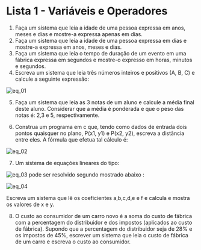 # Lista 1 - Variáveis e Operadores

1. Faça um sistema que leia a idade de uma pessoa expressa em anos, meses e dias e mostre-a expressa apenas em dias. 
2. Faça um sistema que leia a idade de uma pessoa expressa em dias e mostre-a expressa em anos, meses e dias. 
3. Faça um sistema que leia o tempo de duração de um evento em uma fábrica expressa em segundos e mostre-o expresso em horas, minutos e segundos. 
4. Escreva  um sistema que leia três números inteiros e positivos (A, B, C) e calcule a seguinte expressão: 

![eq_01](https://user-images.githubusercontent.com/76526017/116933476-fb0d5380-ac39-11eb-96f3-b221178e206f.png)

5. Faça um sistema que leia as 3 notas de um aluno e calcule a média final deste aluno. Considerar que a média é ponderada e que o peso das notas é: 2,3 e 5, respectivamente. 

6. Construa um programa em c que, tendo como dados de entrada dois pontos quaisquer no plano, P(x1, y1) e P(x2, y2), escreva a distância entre eles. A fórmula que efetua tal cálculo é: 

![eq_02](https://user-images.githubusercontent.com/76526017/116933512-082a4280-ac3a-11eb-95bf-e12e99a57a70.png)
   

7. Um sistema de equações lineares do tipo: 

![eq_03](https://user-images.githubusercontent.com/76526017/116933564-16785e80-ac3a-11eb-9013-27914d1db88b.png)
   pode ser resolvido segundo mostrado abaixo : 

![eq_04](https://user-images.githubusercontent.com/76526017/116933594-209a5d00-ac3a-11eb-9cfd-e4c5dac10cb0.png)
   

   Escreva um sistema que lê os coeficientes a,b,c,d,e e f e calcula e mostra os valores de x e y. 

8. O custo ao consumidor de um carro novo é a soma do custo de fábrica com a percentagem do distribuidor e dos impostos (aplicados ao custo de fábrica). Supondo que a percentagem do distribuidor seja de 28% e os impostos de 45%, escrever um sistema que leia o custo de fábrica de um carro e escreva o custo ao consumidor. 
